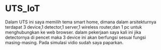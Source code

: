 # UTS_IoT

Dalam UTS ini saya memilih tema smart home, dimana dalam arsitekturnya terdapat 3 device,1 detector,1 server,1 wireless router,dan 1 pc untuk menghubungkan ke web browser. dalam pekerjaan saya kali ini jika detectornya di pencet maka 3 device ini akan berfungsi sesuai fungsi masing-masing. Pada simulasi vidio sudah saya paparkan.
